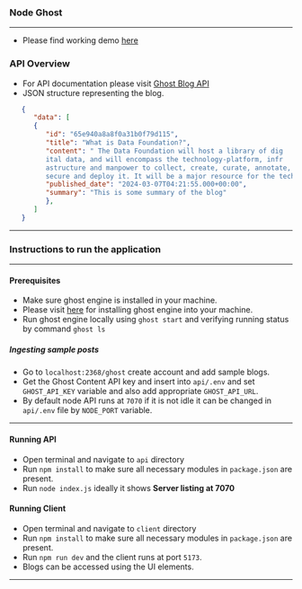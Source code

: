 ### Node Ghost
---

* Please find working demo [here](https://youtu.be/XZg_NTeuRuo)
### API Overview

* For API documentation please visit [Ghost Blog API ](https://documenter.getpostman.com/view/27033319/2sA2xfZZ1v)
* JSON structure representing the blog.

```json
   {
      "data": [
      {
         "id": "65e940a8a8f0a31b0f79d115",
         "title": "What is Data Foundation?",
         "content": " The Data Foundation will host a library of dig
         ital data, and will encompass the technology-platform, infr
         astructure and manpower to collect, create, curate, annotate, 
         secure and deploy it. It will be a major resource for the technology community",
         "published_date": "2024-03-07T04:21:55.000+00:00",
         "summary": "This is some summary of the blog"
         },
      ]
   }
```


---
### Instructions to run the application

---
#### Prerequisites

* Make sure ghost engine is installed in your machine.
* Please visit [here](https://ghost.org/docs/install/) for installing ghost engine into your machine.
* Run ghost engine locally using `ghost start` and verifying running status by command `ghost ls`
##### Ingesting sample posts

* Go to `localhost:2368/ghost` create account and add sample blogs.
* Get the Ghost Content API key and insert into `api/.env` and set `GHOST_API_KEY` variable and also add appropriate `GHOST_API_URL`.
* By default node API runs at `7070` if it is not idle it can be changed in `api/.env` file by `NODE_PORT` variable.

---
#### Running API

* Open terminal and navigate to `api` directory 
* Run `npm install` to make sure all necessary modules in `package.json` are present.
* Run `node index.js` ideally it shows **Server listing at 7070**

#### Running Client

* Open terminal and navigate to `client` directory
* Run `npm install` to make sure all necessary modules in `package.json` are present.
* Run `npm run dev` and the client runs at port `5173`.
* Blogs can be accessed using the UI elements.

---
